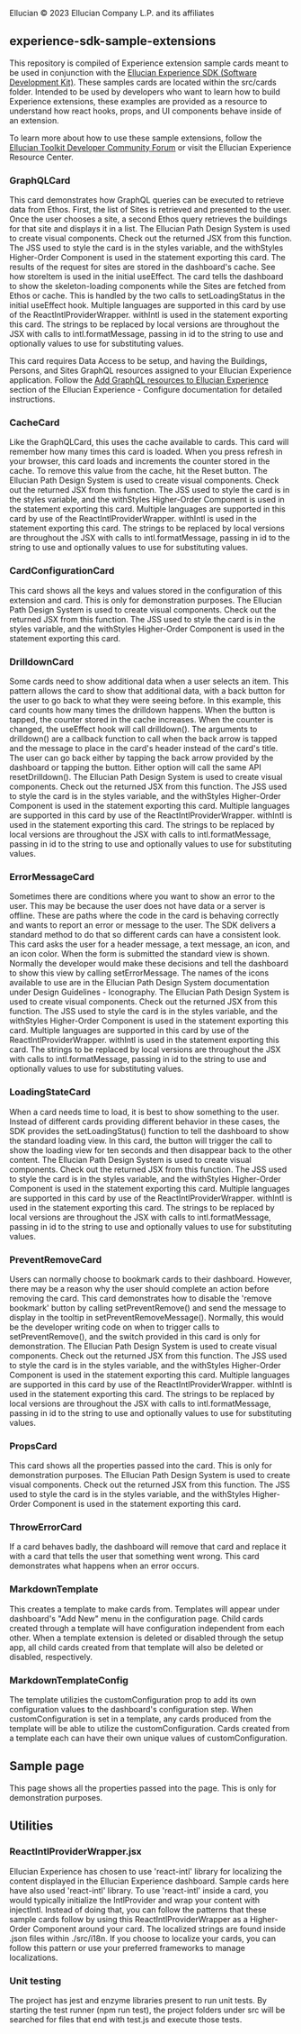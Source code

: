 Ellucian © 2023 Ellucian Company L.P. and its affiliates

## experience-sdk-sample-extensions
This repository is compiled of Experience extension sample cards meant to be used in conjunction with the [Ellucian Experience SDK (Software Development Kit)](https://resources.elluciancloud.com/bundle/ellucian_experience/page/c_create_content_sdk.html). These samples cards are located within the src/cards folder. Intended to be used by developers who want to learn how to build Experience extensions, these examples are provided as a resource to understand how react hooks, props, and UI components behave inside of an extension. 

To learn more about how to use these sample extensions, follow the [Ellucian Toolkit Developer Community Forum](https://ellucian.service-now.com/community?id=community_forum&sys_id=e73389abdb4f5c50c23a3cae7c961913) or visit the Ellucian Experience Resource Center. 

### GraphQLCard
This card demonstrates how GraphQL queries can be executed to retrieve data from Ethos. First, the list of Sites is retrieved and presented to the user. Once the user chooses a site, a second Ethos query retrieves the buildings for that site and displays it in a list.
The Ellucian Path Design System is used to create visual components. Check out the returned JSX from this function. The JSS used to style the card is in the styles variable, and the withStyles Higher-Order Component is used in the statement exporting this card.
The results of the request for sites are stored in the dashboard's cache. See how storeItem is used in the initial useEffect.
The card tells the dashboard to show the skeleton-loading components while the Sites are fetched from Ethos or cache. This is handled by the two calls to setLoadingStatus in the initial useEffect hook.
Multiple languages are supported in this card by use of the ReactIntlProviderWrapper. withIntl is used in the statement exporting this card. The strings to be replaced by local versions are throughout the JSX with calls to intl.formatMessage, passing in id to the string to use and optionally values to use for substituting values.

This card requires Data Access to be setup, and having the Buildings, Persons, and Sites GraphQL resources assigned to your Ellucian Experience application.
Follow the [Add GraphQL resources to Ellucian Experience](https://resources.elluciancloud.com/bundle/ellucian_experience/page/t_experience_add_graphql_resources.html) section of the Ellucian Experience - Configure documentation for detailed instructions.

### CacheCard
Like the GraphQLCard, this uses the cache available to cards. This card will remember how many times this card is loaded. When you press refresh in your browser, this card loads and increments the counter stored in the cache. To remove this value from the cache, hit the Reset button.
The Ellucian Path Design System is used to create visual components. Check out the returned JSX from this function. The JSS used to style the card is in the styles variable, and the withStyles Higher-Order Component is used in the statement exporting this card.
Multiple languages are supported in this card by use of the ReactIntlProviderWrapper. withIntl is used in the statement exporting this card. The strings to be replaced by local versions are throughout the JSX with calls to intl.formatMessage, passing in id to the string to use and optionally values to use for substituting values.

### CardConfigurationCard
This card shows all the keys and values stored in the configuration of this extension and card. This is only for demonstration purposes.
The Ellucian Path Design System is used to create visual components. Check out the returned JSX from this function. The JSS used to style the card is in the styles variable, and the withStyles Higher-Order Component is used in the statement exporting this card.

### DrilldownCard
Some cards need to show additional data when a user selects an item. This pattern allows the card to show that additional data, with a back button for the user to go back to what they were seeing before. In this example, this card counts how many times the drilldown happens. When the button is tapped, the counter stored in the cache increases. When the counter is changed, the useEffect hook will call drilldown(). The arguments to drilldown() are a callback function to call when the back arrow is tapped and the message to place in the card's header instead of the card's title. The user can go back either by tapping the back arrow provided by the dashboard or tapping the button. Either option will call the same API resetDrilldown().
The Ellucian Path Design System is used to create visual components. Check out the returned JSX from this function. The JSS used to style the card is in the styles variable, and the withStyles Higher-Order Component is used in the statement exporting this card.
Multiple languages are supported in this card by use of the ReactIntlProviderWrapper. withIntl is used in the statement exporting this card. The strings to be replaced by local versions are throughout the JSX with calls to intl.formatMessage, passing in id to the string to use and optionally values to use for substituting values.

### ErrorMessageCard
Sometimes there are conditions where you want to show an error to the user. This may be because the user does not have data or a server is offline. These are paths where the code in the card is behaving correctly and wants to report an error or message to the user. The SDK delivers a standard method to do that so different cards can have a consistent look. This card asks the user for a header message, a text message, an icon, and an icon color. When the form is submitted the standard view is shown.
Normally the developer would make these decisions and tell the dashboard to show this view by calling setErrorMessage.
The names of the icons available to use are in the Ellucian Path Design System documentation under Design Guidelines - Iconography.
The Ellucian Path Design System is used to create visual components. Check out the returned JSX from this function. The JSS used to style the card is in the styles variable, and the withStyles Higher-Order Component is used in the statement exporting this card.
Multiple languages are supported in this card by use of the ReactIntlProviderWrapper. withIntl is used in the statement exporting this card. The strings to be replaced by local versions are throughout the JSX with calls to intl.formatMessage, passing in id to the string to use and optionally values to use for substituting values.

### LoadingStateCard
When a card needs time to load, it is best to show something to the user. Instead of different cards providing different behavior in these cases, the SDK provides the setLoadingStatus() function to tell the dashboard to show the standard loading view. In this card, the button will trigger the call to show the loading view for ten seconds and then disappear back to the other content.
The Ellucian Path Design System is used to create visual components. Check out the returned JSX from this function. The JSS used to style the card is in the styles variable, and the withStyles Higher-Order Component is used in the statement exporting this card.
Multiple languages are supported in this card by use of the ReactIntlProviderWrapper. withIntl is used in the statement exporting this card. The strings to be replaced by local versions are throughout the JSX with calls to intl.formatMessage, passing in id to the string to use and optionally values to use for substituting values.

### PreventRemoveCard
Users can normally choose to bookmark cards to their dashboard. However, there may be a reason why the user should complete an action before removing the card. This card demonstrates how to disable the 'remove bookmark' button by calling setPreventRemove() and send the message to display in the tooltip in setPreventRemoveMessage(). Normally, this would be the developer writing code on when to trigger calls to setPreventRemove(), and the switch provided in this card is only for demonstration.
The Ellucian Path Design System is used to create visual components. Check out the returned JSX from this function. The JSS used to style the card is in the styles variable, and the withStyles Higher-Order Component is used in the statement exporting this card.
Multiple languages are supported in this card by use of the ReactIntlProviderWrapper. withIntl is used in the statement exporting this card. The strings to be replaced by local versions are throughout the JSX with calls to intl.formatMessage, passing in id to the string to use and optionally values to use for substituting values.

### PropsCard
This card shows all the properties passed into the card. This is only for demonstration purposes.
The Ellucian Path Design System is used to create visual components. Check out the returned JSX from this function. The JSS used to style the card is in the styles variable, and the withStyles Higher-Order Component is used in the statement exporting this card.

### ThrowErrorCard
If a card behaves badly, the dashboard will remove that card and replace it with a card that tells the user that something went wrong. This card demonstrates what happens when an error occurs.

### MarkdownTemplate
This creates a template to make cards from. Templates will appear under dashboard's "Add New" menu in the configuration page. Child cards created through a template will have configuration independent from each other. When a template extension is deleted or disabled through the setup app, all child cards created from that template will also be deleted or disabled, respectively.

### MarkdownTemplateConfig
The template utilizies the customConfiguration prop to add its own configuration values to the dashboard's configuration step. When customConfiguration is set in a template, any cards produced from the template will be able to utilize the customConfiguration. Cards created from a template each can have their own unique values of customConfiguration.

## Sample page
This page shows all the properties passed into the page. This is only for demonstration purposes.

## Utilities

### ReactIntlProviderWrapper.jsx
Ellucian Experience has chosen to use 'react-intl' library for localizing the content displayed in the Ellucian Experience dashboard. Sample cards here have also used 'react-intl' library. To use 'react-intl' inside a card, you would typically initialize the IntlProvider and wrap your content with injectIntl. Instead of doing that, you can follow the patterns that these sample cards follow by using this ReactIntlProviderWrapper as a Higher-Order Component around your card. The localized strings are found inside .json files within ./src/i18n.
If you choose to localize your cards, you can follow this pattern or use your preferred frameworks to manage localizations.

### Unit testing
The project has jest and enzyme libraries present to run unit tests. By starting the test runner (npm run test), the project folders under src will be searched for files that end with test.js and execute those tests.
